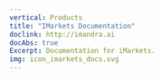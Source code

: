 ```yaml
---
vertical: Products
title: "IMarkets Documentation"
doclink: http://imandra.ai
docAbs: true
Excerpt: Documentation for iMarkets.
img: icon_imarkets_docs.svg
---
```



